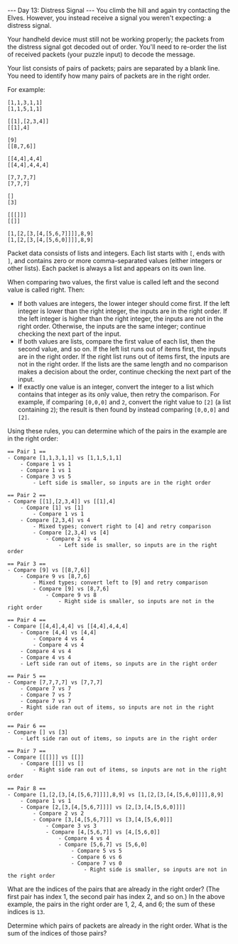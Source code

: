 ﻿--- Day 13: Distress Signal ---
You climb the hill and again try contacting the Elves. However, you instead receive a signal you weren't expecting: a distress signal.

Your handheld device must still not be working properly; the packets from the distress signal got decoded out of order. You'll need to re-order the list of received packets (your puzzle input) to decode the message.

Your list consists of pairs of packets; pairs are separated by a blank line. You need to identify how many pairs of packets are in the right order.

For example:

```
[1,1,3,1,1]
[1,1,5,1,1]

[[1],[2,3,4]]
[[1],4]

[9]
[[8,7,6]]

[[4,4],4,4]
[[4,4],4,4,4]

[7,7,7,7]
[7,7,7]

[]
[3]

[[[]]]
[[]]

[1,[2,[3,[4,[5,6,7]]]],8,9]
[1,[2,[3,[4,[5,6,0]]]],8,9]
```

Packet data consists of lists and integers. Each list starts with `[`, ends with `]`, and contains zero or more comma-separated values (either integers or other lists). Each packet is always a list and appears on its own line.

When comparing two values, the first value is called left and the second value is called right. Then:

- If both values are integers, the lower integer should come first. If the left integer is lower than the right integer, the inputs are in the right order. If the left integer is higher than the right integer, the inputs are not in the right order. Otherwise, the inputs are the same integer; continue checking the next part of the input.
- If both values are lists, compare the first value of each list, then the second value, and so on. If the left list runs out of items first, the inputs are in the right order. If the right list runs out of items first, the inputs are not in the right order. If the lists are the same length and no comparison makes a decision about the order, continue checking the next part of the input.
- If exactly one value is an integer, convert the integer to a list which contains that integer as its only value, then retry the comparison. For example, if comparing `[0,0,0]` and `2`, convert the right value to `[2]` (a list containing `2`); the result is then found by instead comparing `[0,0,0]` and `[2]`.

Using these rules, you can determine which of the pairs in the example are in the right order:

```
== Pair 1 ==
- Compare [1,1,3,1,1] vs [1,1,5,1,1]
    - Compare 1 vs 1
    - Compare 1 vs 1
    - Compare 3 vs 5
        - Left side is smaller, so inputs are in the right order

== Pair 2 ==
- Compare [[1],[2,3,4]] vs [[1],4]
    - Compare [1] vs [1]
        - Compare 1 vs 1
    - Compare [2,3,4] vs 4
        - Mixed types; convert right to [4] and retry comparison
        - Compare [2,3,4] vs [4]
            - Compare 2 vs 4
                - Left side is smaller, so inputs are in the right order

== Pair 3 ==
- Compare [9] vs [[8,7,6]]
    - Compare 9 vs [8,7,6]
        - Mixed types; convert left to [9] and retry comparison
        - Compare [9] vs [8,7,6]
            - Compare 9 vs 8
                - Right side is smaller, so inputs are not in the right order

== Pair 4 ==
- Compare [[4,4],4,4] vs [[4,4],4,4,4]
    - Compare [4,4] vs [4,4]
        - Compare 4 vs 4
        - Compare 4 vs 4
    - Compare 4 vs 4
    - Compare 4 vs 4
    - Left side ran out of items, so inputs are in the right order

== Pair 5 ==
- Compare [7,7,7,7] vs [7,7,7]
    - Compare 7 vs 7
    - Compare 7 vs 7
    - Compare 7 vs 7
    - Right side ran out of items, so inputs are not in the right order

== Pair 6 ==
- Compare [] vs [3]
    - Left side ran out of items, so inputs are in the right order

== Pair 7 ==
- Compare [[[]]] vs [[]]
    - Compare [[]] vs []
        - Right side ran out of items, so inputs are not in the right order

== Pair 8 ==
- Compare [1,[2,[3,[4,[5,6,7]]]],8,9] vs [1,[2,[3,[4,[5,6,0]]]],8,9]
    - Compare 1 vs 1
    - Compare [2,[3,[4,[5,6,7]]]] vs [2,[3,[4,[5,6,0]]]]
        - Compare 2 vs 2
        - Compare [3,[4,[5,6,7]]] vs [3,[4,[5,6,0]]]
            - Compare 3 vs 3
            - Compare [4,[5,6,7]] vs [4,[5,6,0]]
                - Compare 4 vs 4
                - Compare [5,6,7] vs [5,6,0]
                    - Compare 5 vs 5
                    - Compare 6 vs 6
                    - Compare 7 vs 0
                        - Right side is smaller, so inputs are not in the right order
```

What are the indices of the pairs that are already in the right order? (The first pair has index 1, the second pair has index 2, and so on.) In the above example, the pairs in the right order are 1, 2, 4, and 6; the sum of these indices is `13`.

Determine which pairs of packets are already in the right order. What is the sum of the indices of those pairs?